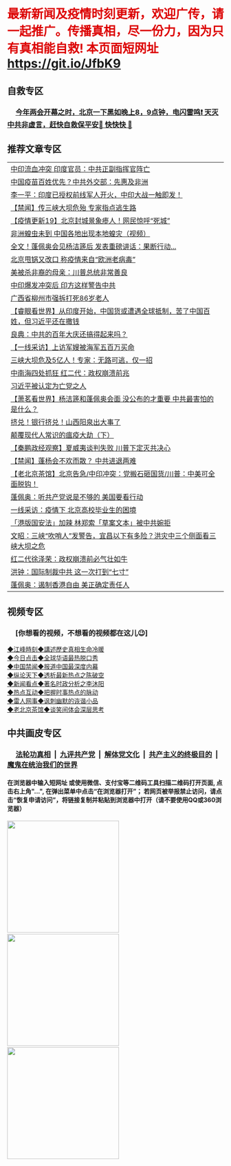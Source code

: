 # <font color="#dd0000">最新新闻及疫情时刻更新，欢迎广传，请一起推广。传播真相，尽一份力，因为只有真相能自救! 本页面短网址 https://git.io/JfbK9</font>

## 自救专区

 ### &nbsp;&nbsp;&nbsp;&nbsp; [今年两会开幕之时，北京一下黑如晚上8，9点钟，电闪雷鸣❗️ 天灭中共非虚言，赶快自救保平安🍎 快快快 📩](https://github.com/pwgy/td)

## 推荐文章专区

<Table>
<tr><td colspan="2" align="left"><a href="https://kmyaoayewvhx.xhyte.press/?name=c1187255&key=wybpblbewupvzpbn&from=gy22">中印流血冲突 印度官员：中共正副指挥官阵亡</a></td></tr>
<tr><td colspan="2" align="left"><a href="https://kmyaoayewvhx.xhyte.press/?name=c1187351&key=wybpblbewupvzpbn&from=gy22">中国疫苗百姓优先？中共外交部：先惠及非洲</a></td></tr>
<tr><td colspan="2" align="left"><a href="https://kmyaoayewvhx.xhyte.press/?name=c1187356&key=wybpblbewupvzpbn&from=gy22">李一平：印度已授权前线军人开火，中印大战一触即发！</a></td></tr>
<tr><td colspan="2" align="left"><a href="https://kmyaoayewvhx.xhyte.press/?name=c1187361&key=wybpblbewupvzpbn&from=gy22">【禁闻】传三峡大坝危殆 专家指点逃生路</a></td></tr>
<tr><td colspan="2" align="left"><a href="https://kmyaoayewvhx.xhyte.press/?name=c1184981&key=wybpblbewupvzpbn&from=gy22">【疫情更新19】北京封城景象瘆人！网民惊呼“死城”</a></td></tr>
<tr><td colspan="2" align="left"><a href="https://kmyaoayewvhx.xhyte.press/?name=c1187365&key=wybpblbewupvzpbn&from=gy22">非洲蝗虫未到 中国各地出现本地蝗灾（视频）</a></td></tr>
<tr><td colspan="2" align="left"><a href="https://kmyaoayewvhx.xhyte.press/?name=c1187407&key=wybpblbewupvzpbn&from=gy22">全文！蓬佩奥会见杨洁篪后 发表重磅讲话：果断行动...</a></td></tr>
<tr><td colspan="2" align="left"><a href="https://kmyaoayewvhx.xhyte.press/?name=c1187364&key=wybpblbewupvzpbn&from=gy22">北京甩锅又改口 称疫情来自“欧洲老病毒”</a></td></tr>
<tr><td colspan="2" align="left"><a href="https://kmyaoayewvhx.xhyte.press/?name=c1187337&key=wybpblbewupvzpbn&from=gy22">美被杀非裔的母亲：川普总统非常善良</a></td></tr>
<tr><td colspan="2" align="left"><a href="https://kmyaoayewvhx.xhyte.press/?name=c1187299&key=wybpblbewupvzpbn&from=gy22">中印爆发冲突后 印方这样警告中共</a></td></tr>
<tr><td colspan="2" align="left"><a href="https://kmyaoayewvhx.xhyte.press/?name=c1187342&key=wybpblbewupvzpbn&from=gy22">广西省柳州市强拆打死86岁老人</a></td></tr>
<tr><td colspan="2" align="left"><a href="https://kmyaoayewvhx.xhyte.press/?name=c1187384&key=wybpblbewupvzpbn&from=gy22">【睿眼看世界】从印度开始，中国货或遭遇全球抵制，苦了中国百姓，但习近平还在撒钱</a></td></tr>
<tr><td colspan="2" align="left"><a href="https://kmyaoayewvhx.xhyte.press/?name=c1187249&key=wybpblbewupvzpbn&from=gy22">良典：中共的百年大庆还搞得起来吗？</a></td></tr>
<tr><td colspan="2" align="left"><a href="https://kmyaoayewvhx.xhyte.press/?name=c1187328&key=wybpblbewupvzpbn&from=gy22">【一线采访】上访军嫂被海军五百万买命</a></td></tr>
<tr><td colspan="2" align="left"><a href="https://kmyaoayewvhx.xhyte.press/?name=c1187420&key=wybpblbewupvzpbn&from=gy22">三峡大坝危及5亿人！专家：无路可逃，仅一招</a></td></tr>
<tr><td colspan="2" align="left"><a href="https://kmyaoayewvhx.xhyte.press/?name=c1187505&key=wybpblbewupvzpbn&from=gy22">中南海四处抓狂 红二代：政权崩溃前兆</a></td></tr>
<tr><td colspan="2" align="left"><a href="https://kmyaoayewvhx.xhyte.press/?name=c1187521&key=wybpblbewupvzpbn&from=gy22">习近平被认定为亡党之人</a></td></tr>
<tr><td colspan="2" align="left"><a href="https://kmyaoayewvhx.xhyte.press/?name=c1187369&key=wybpblbewupvzpbn&from=gy22">【萧茗看世界】杨洁篪和蓬佩奥会面 没公布的才重要 中共最害怕的是什么？</a></td></tr>
<tr><td colspan="2" align="left"><a href="https://kmyaoayewvhx.xhyte.press/?name=c1187387&key=wybpblbewupvzpbn&from=gy22">挤兑！银行挤兑！山西阳泉出大事了</a></td></tr>
<tr><td colspan="2" align="left"><a href="https://kmyaoayewvhx.xhyte.press/?name=c1187293&key=wybpblbewupvzpbn&from=gy22">颠覆现代人常识的瘟疫大劫（下）</a></td></tr>
<tr><td colspan="2" align="left"><a href="https://kmyaoayewvhx.xhyte.press/?name=c1187468&key=wybpblbewupvzpbn&from=gy22">【秦鹏政经观察】夏威夷谈判失败 川普下定灭共决心</a></td></tr>
<tr><td colspan="2" align="left"><a href="https://kmyaoayewvhx.xhyte.press/?name=c1187331&key=wybpblbewupvzpbn&from=gy22">【禁闻】蓬杨会不欢而散？ 中共进退两难</a></td></tr>
<tr><td colspan="2" align="left"><a href="https://kmyaoayewvhx.xhyte.press/?name=c1187470&key=wybpblbewupvzpbn&from=gy22">【老北京茶馆】北京告急/中印冲突：党搬石砸国货/川普：中美可全面脱钩！</a></td></tr>
<tr><td colspan="2" align="left"><a href="https://kmyaoayewvhx.xhyte.press/?name=c1187350&key=wybpblbewupvzpbn&from=gy22">蓬佩奥：听共产党说是不够的 美国要看行动</a></td></tr>
<tr><td colspan="2" align="left"><a href="https://kmyaoayewvhx.xhyte.press/?name=c1187343&key=wybpblbewupvzpbn&from=gy22">一线采访：疫情下 北京高校毕业生的困境</a></td></tr>
<tr><td colspan="2" align="left"><a href="https://kmyaoayewvhx.xhyte.press/?name=c1187320&key=wybpblbewupvzpbn&from=gy22">「港版国安法」加辣 林郑索「草案文本」被中共婉拒</a></td></tr>
<tr><td colspan="2" align="left"><a href="https://kmyaoayewvhx.xhyte.press/?name=c1187383&key=wybpblbewupvzpbn&from=gy22">文昭：三峡“吹哨人”发警告，宜昌以下有多险？洪灾中三个侧面看三峡大坝之危</a></td></tr>
<tr><td colspan="2" align="left"><a href="https://kmyaoayewvhx.xhyte.press/?name=c1187527&key=wybpblbewupvzpbn&from=gy22">红二代徐泽荣：政权崩溃前必气壮如牛</a></td></tr>
<tr><td colspan="2" align="left"><a href="https://kmyaoayewvhx.xhyte.press/?name=c1187294&key=wybpblbewupvzpbn&from=gy22">洪钟：国际制裁中共 这一次打到“七寸”</a></td></tr>
<tr><td colspan="2" align="left"><a href="https://kmyaoayewvhx.xhyte.press/?name=c1187336&key=wybpblbewupvzpbn&from=gy22">蓬佩奥：遏制香港自由 美正确定责任人</a></td></tr>
</Table>

##  视频专区
### &nbsp;&nbsp;&nbsp;&nbsp; [你想看的视频，不想看的视频都在这儿😉] <tr>
   <tr>
   <td colspan="2" align=center> 
<a href="https://kmyaoayewvhx.xhyte.press/oo.aspx?name=c922850&key=wybpblbewupvzpbn&from=gy22&tag=9877">◆江峰時刻◆講述歷史真相生命冷暖</a><br/>
    </td>
  </tr>
   <tr>
   <td colspan="2" align=center> 
<a href="https://kmyaoayewvhx.xhyte.press/oo.aspx?name=c816850&key=wybpblbewupvzpbn&from=gy22&tag=9877">◆今日点击◆全球华语最热脱口秀</a><br/>
    </td>
  </tr>
  <tr>
  <td colspan="2" align=center>
<a href="https://kmyaoayewvhx.xhyte.press/oo.aspx?name=c816860&key=wybpblbewupvzpbn&from=gy22&tag=99733110">◆中国禁闻◆报道中国最深度内幕</a><br/>
   </tr>
  <tr>
     <td colspan="2" align=center>
<a href="https://kmyaoayewvhx.xhyte.press/oo.aspx?name=c816855&key=wybpblbewupvzpbn&from=gy22&tag=997110">◆纵论天下◆透析最新热点之陈破空</a><br/>
   </tr>
   <tr>
      <td colspan="2" align=center>
<a href="https://kmyaoayewvhx.xhyte.press/oo.aspx?name=c838308&key=wybpblbewupvzpbn&from=gy22&tag=9973110">◆新闻看点◆著名时政分析之李沐阳</a><br/>
   </tr>
   <tr>
     <td colspan="2" align=center>
<a href="https://kmyaoayewvhx.xhyte.press/oo.aspx?name=c816852&key=wybpblbewupvzpbn&from=gy22&tag=9733110">◆热点互动◆把握时事热点的脉动</a><br/>
   </tr>
   <tr>
      <td colspan="2" align=center>
<a href="https://kmyaoayewvhx.xhyte.press/oo.aspx?name=c816694&key=wybpblbewupvzpbn&from=gy22&tag=93310">◆雷人网事◆讽刺幽默的诙谐小品</a><br/>
   </tr>
   <tr>
    <td colspan="2" align=center>
<a href="https://kmyaoayewvhx.xhyte.press/oo.aspx?name=c816650&key=wybpblbewupvzpbn&from=gy22&tag=9973110">◆老北京茶馆◆谈笑间体会深层思考</a><br/>
   </tr>

## 中共画皮专区

 ### &nbsp;&nbsp;&nbsp;&nbsp; [法轮功真相](https://github.com/begood0513/basic/blob/master/README.md) &nbsp;|&nbsp; [九评共产党](https://github.com/begood0513/9ping.md/blob/master/README.md) &nbsp;|&nbsp; [解体党文化](https://github.com/begood0513/jtdwh.md/blob/master/README.md)   &nbsp;|&nbsp; [共产主义的终极目的](https://github.com/begood0513/gczydzjmd.md/blob/master/README.md) &nbsp;|&nbsp; [魔鬼在统治我们的世界](https://github.com/begood0513/gczydzjmd.md/blob/master/README.md) 

#### 在浏览器中输入短网址 或使用微信、支付宝等二维码工具扫描二维码打开页面, 点击右上角"...", 在弹出菜单中点击“在浏览器打开”； 若网页被举报禁止访问，请点击“恢复申请访问”，将链接复制并粘贴到浏览器中打开（请不要使用QQ或360浏览器）

<img src="https://raw.githubusercontent.com/gfw-breaker/banned-news/master/scripts/img/1.png" width="260px"/> &nbsp; <img src="https://raw.githubusercontent.com/gfw-breaker/banned-news/master/scripts/img/2.png" width="260px"/> &nbsp; <img src="https://raw.githubusercontent.com/gfw-breaker/banned-news/master/scripts/img/3.png" width="260px"/>&nbsp;
